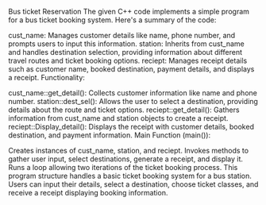 Bus ticket Reservation
The given C++ code implements a simple program for a bus ticket booking system. Here's a summary of the code:


cust_name: Manages customer details like name, phone number, and prompts users to input this information.
station: Inherits from cust_name and handles destination selection, providing information about different travel routes and ticket booking options.
reciept: Manages receipt details such as customer name, booked destination, payment details, and displays a receipt.
Functionality:

cust_name::get_detail(): Collects customer information like name and phone number.
station::dest_sel(): Allows the user to select a destination, providing details about the route and ticket options.
reciept::get_detail(): Gathers information from cust_name and station objects to create a receipt.
reciept::Display_detail(): Displays the receipt with customer details, booked destination, and payment information.
Main Function (main()):

Creates instances of cust_name, station, and reciept.
Invokes methods to gather user input, select destinations, generate a receipt, and display it.
Runs a loop allowing two iterations of the ticket booking process.
This program structure handles a basic ticket booking system for a bus station. Users can input their details, select a destination, choose ticket classes, and receive a receipt displaying booking information.
